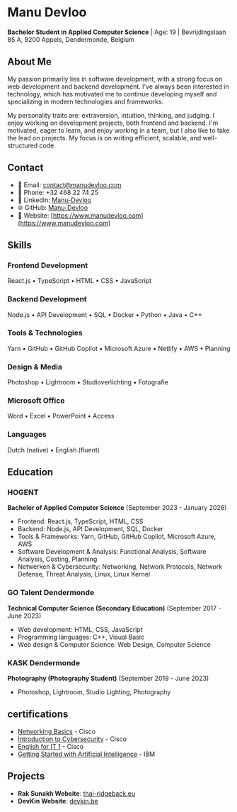 # Manu Devloo

**Bachelor Student in Applied Computer Science** | Age: 19 | Bevrijdingslaan 85 A, 9200 Appels, Dendermonde, Belgium

## About Me

My passion primarily lies in software development, with a strong focus on web development and backend development. I've always been interested in technology, which has motivated me to continue developing myself and specializing in modern technologies and frameworks.

My personality traits are: extraversion, intuition, thinking, and judging. I enjoy working on development projects, both frontend and backend. I'm motivated, eager to learn, and enjoy working in a team, but I also like to take the lead on projects. My focus is on writing efficient, scalable, and well-structured code.

## Contact

- 📧 Email: [contact@manudevloo.com](mailto:contact@manudevloo.com)
- 📱 Phone: +32 468 22 74 25
- 💼 LinkedIn: [Manu-Devloo](https://www.linkedin.com/in/Manu-Devloo)
- 🌐 GitHub: [Manu-Devloo](https://github.com/Manu-Devloo)
- 🔗 Website: [https://www.manudevloo.com](https://www.manudevloo.com)

## Skills

### Frontend Development
React.js • TypeScript • HTML • CSS • JavaScript


### Backend Development
Node.js • API Development • SQL • Docker • Python • Java • C++


### Tools & Technologies
Yarn • GitHub • GitHub Copilot • Microsoft Azure • Netlify • AWS • Planning


### Design & Media
Photoshop • Lightroom • Studioverlichting • Fotografie


### Microsoft Office
Word • Excel • PowerPoint • Access


### Languages
Dutch (native) • English (fluent)


## Education

### HOGENT
**Bachelor of Applied Computer Science** (September 2023 - January 2026)
- Frontend: React.js, TypeScript, HTML, CSS
- Backend: Node.js, API Development, SQL, Docker
- Tools & Frameworks: Yarn, GitHub, GitHub Copilot, Microsoft Azure, AWS
- Software Development & Analysis: Functional Analysis, Software Analysis, Costing, Planning
- Netwerken & Cybersecurity: Networking, Network Protocols, Network Defense, Threat Analysis, Linux, Linux Kernel


### GO Talent Dendermonde
**Technical Computer Science (Secondary Education)** (September 2017 - June 2023)
- Web development: HTML, CSS, JavaScript
- Programming languages: C++, Visual Basic
- Web design & Computer Science: Web Design, Computer Science


### KASK Dendermonde
**Photography (Photography Student)** (September 2019 - June 2023)
- Photoshop, Lightroom, Studio Lighting, Photography


## certifications
- [Networking Basics](https://www.credly.com/badges/91446cdc-38de-472c-a284-85bc5cd24890/linked_in_profile) - Cisco
- [Introduction to Cybersecurity](https://www.credly.com/badges/dcdac22d-bd1e-4c18-99f3-bcf5ffe9adcc/linked_in_profile) - Cisco
- [English for IT 1](https://www.credly.com/badges/917e96ef-9c30-45c8-93f6-9ab615bb7fa4/linked_in_profile) - Cisco
- [Getting Started with Artificial Intelligence](https://www.credly.com/badges/dd00e10f-3a47-47af-95f7-00f0ba75702a/linked_in_profile) - IBM

## Projects

- **Rak Sunakh Website**: [thai-ridgeback.eu](https://thai-ridgeback.eu)
- **DevKin Website**: [devkin.be](https://devkin.be)